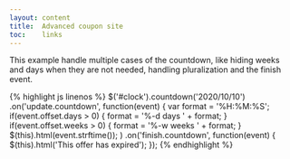 ```yaml
---
layout: content
title:  Advanced coupon site
toc:    links
---
```


This example handle multiple cases of the countdown, like hiding weeks and days when they are not needed, handling pluralization and the finish event.

{% highlight js linenos %}
$('#clock').countdown('2020/10/10')
    .on('update.countdown', function(event) {
        var format = '%H:%M:%S';
        if(event.offset.days > 0) {
            format = '%-d days ' + format;
        }
        if(event.offset.weeks > 0) {
            format = '%-w weeks ' + format;
        }
        $(this).html(event.strftime());
    )
    .on('finish.countdown', function(event) {
        $(this).html('This offer has expired');
    });
{% endhighlight %}